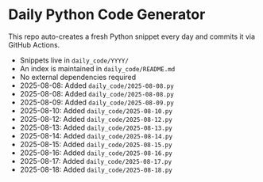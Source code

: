 # Daily Python Code Generator

This repo auto-creates a fresh Python snippet every day and commits it via GitHub Actions.

- Snippets live in `daily_code/YYYY/`
- An index is maintained in `daily_code/README.md`
- No external dependencies required
- 2025-08-08: Added `daily_code/2025-08-08.py`
- 2025-08-08: Added `daily_code/2025-08-08.py`
- 2025-08-09: Added `daily_code/2025-08-09.py`
- 2025-08-10: Added `daily_code/2025-08-10.py`
- 2025-08-12: Added `daily_code/2025-08-12.py`
- 2025-08-13: Added `daily_code/2025-08-13.py`
- 2025-08-14: Added `daily_code/2025-08-14.py`
- 2025-08-15: Added `daily_code/2025-08-15.py`
- 2025-08-16: Added `daily_code/2025-08-16.py`
- 2025-08-17: Added `daily_code/2025-08-17.py`
- 2025-08-18: Added `daily_code/2025-08-18.py`
